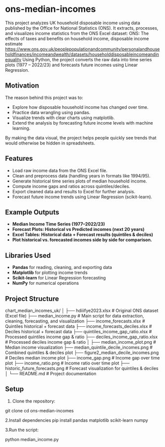 # ons-median-incomes
This project analyzes UK household disposable income using data published by the Office for National Statistics (ONS).
It extracts, processes, and visualizes income statistics from the ONS Excel dataset: ONS: The effects of taxes and benefits on household income, disposable income estimate
  https://www.ons.gov.uk/peoplepopulationandcommunity/personalandhouseholdfinances/incomeandwealth/datasets/householddisposableincomeandinequality
Using Python, the project converts the raw data into time series plots (1977 – 2022/23) and forecasts future incomes using Linear Regression.

## Motivation
The reason behind this project was to:
- Explore how disposable household income has changed over time.
- Practice data wrangling using pandas.
- Visualize trends with clear charts using matplotlib.
- Extend the analysis by forecasting future income levels with machine learning.

By making the data visual, the project helps people quickly see trends that would otherwise be hidden in spreadsheets.

## Features
- Load raw income data from the ONS Excel file.
- Clean and preprocess data (handling years in formats like 1994/95).
- Generate historical time series plots of median household income.
- Compute income gaps and ratios across quintiles/deciles.
- Export cleaned data and results to Excel for further analysis.
- Forecast future income trends using Linear Regression (scikit-learn).

## Example Outputs
- **Median Income Time Series (1977–2022/23)**
- **Forecast Plots: Historical vs Predicted incomes (next 20 years)**
- **Excel Tables: Historical data + Forecast results (quintiles & deciles)**
- **Plot historical vs. forecasted incomes side by side for comparison.**

## Libraries Used
- **Pandas** for reading, cleaning, and exporting data
- **Matplotlib** for plotting income trends
- **Scikit-learn** for Linear Regression forecasting
- **NumPy** for numerical operations

## Project Structure
chart_median_incomes_uk/
│
├── hdiiifye2023.xlsx # Original ONS dataset (Excel file)
├── median_income.py # Main script for data extraction, cleaning, forecasting, and visualization
├── income_forecasts.xlsx # Quintiles historical + forecast data
├── income_forecasts_deciles.xlsx # Deciles historical + forecast data
├── quintiles_income_gap_ratio.xlsx # Processed quintiles income gap & ratio
├── deciles_income_gap_ratio.xlsx # Processed deciles income gap & ratio
│
├── median_income_plot.png # Median income visualization
├── median_quintile_decile_incomes.png # Combined quintiles & deciles plot
├── figure2_median_decile_incomes.png # Deciles median income plot
├── income_gap.png # Income gap over time plot
├── income_ratio.png # Income ratio over time plot
├── historic_future_forecasts.png # Forecast visualization for quintiles & deciles
│
└── README.md # Project documentation

## Setup

1. Clone the repository:

git clone <your-repo-url>
cd ons-median-incomes

2.Install dependencies
pip install pandas matplotlib scikit-learn numpy

3.Run the script:

python median_income.py
